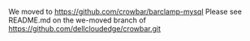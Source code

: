 We moved to https://github.com/crowbar/barclamp-mysql
Please see README.md on the we-moved branch of https://github.com/dellcloudedge/crowbar.git